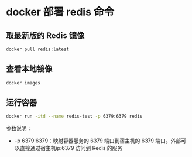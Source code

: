 # docker 部署 redis 命令

## 取最新版的 Redis 镜像
```bash
docker pull redis:latest
```

## 查看本地镜像
```bash
docker images
```

## 运行容器
```bash
docker run -itd --name redis-test -p 6379:6379 redis
```
参数说明：
 - -p 6379:6379：映射容器服务的 6379 端口到宿主机的 6379 端口。外部可以直接通过宿主机ip:6379 访问到 Redis 的服务
